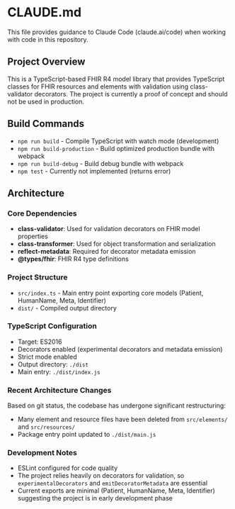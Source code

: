 # CLAUDE.md

This file provides guidance to Claude Code (claude.ai/code) when working with code in this repository.

## Project Overview

This is a TypeScript-based FHIR R4 model library that provides TypeScript classes for FHIR resources and elements with validation using class-validator decorators. The project is currently a proof of concept and should not be used in production.

## Build Commands

- `npm run build` - Compile TypeScript with watch mode (development)
- `npm run build-production` - Build optimized production bundle with webpack
- `npm run build-debug` - Build debug bundle with webpack
- `npm test` - Currently not implemented (returns error)

## Architecture

### Core Dependencies
- **class-validator**: Used for validation decorators on FHIR model properties
- **class-transformer**: Used for object transformation and serialization
- **reflect-metadata**: Required for decorator metadata emission
- **@types/fhir**: FHIR R4 type definitions

### Project Structure
- `src/index.ts` - Main entry point exporting core models (Patient, HumanName, Meta, Identifier)
- `dist/` - Compiled output directory

### TypeScript Configuration
- Target: ES2016
- Decorators enabled (experimental decorators and metadata emission)
- Strict mode enabled
- Output directory: `./dist`
- Main entry: `./dist/index.js`

### Recent Architecture Changes
Based on git status, the codebase has undergone significant restructuring:
- Many element and resource files have been deleted from `src/elements/` and `src/resources/`
- Package entry point updated to `./dist/main.js`

### Development Notes
- ESLint configured for code quality
- The project relies heavily on decorators for validation, so `experimentalDecorators` and `emitDecoratorMetadata` are essential
- Current exports are minimal (Patient, HumanName, Meta, Identifier) suggesting the project is in early development phase